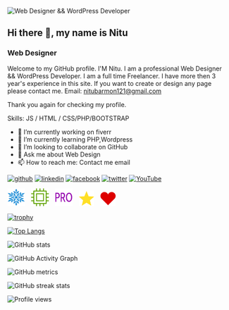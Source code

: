 ![Web Designer && WordPress Developer](https://scontent.fdac99-1.fna.fbcdn.net/v/t1.6435-9/s960x960/147437163_1341914592837826_171177982944536852_n.jpg?_nc_cat=102&ccb=1-5&_nc_sid=e3f864&_nc_eui2=AeE43jUKxxqqXFEWRVlK55BCAKPruPKSJLkAo-u48pIkuTWajOfwWPmCGn0vXI9SPxlUct5sMq4vKgiGQPt-7afz&_nc_ohc=k0uC9bOgW98AX-zp7QD&_nc_ht=scontent.fdac99-1.fna&oh=baf50ac733e2be9352124cd7f5332aca&oe=614C491C)
## Hi there 👋, my name is Nitu
### Web Designer


Welcome to my GitHub profile.
I'M Nitu. I am a professional Web Designer && WordPress Developer. I am a full time Freelancer. I have more then 3 year's experience in this site. If you want to create or design any page please contact me.
Email: nitubarmon121@gmail.com

Thank you again for checking my profile.

Skills:  JS / HTML / CSS/PHP/BOOTSTRAP

- 🔭 I’m currently working on fiverr 
- 🌱 I’m currently learning PHP,Wordpress 
- 👯 I’m looking to collaborate on GitHub 
- 💬 Ask me about Web Design 
- 📫 How to reach me: Contact me email 


[<img src='https://cdn.jsdelivr.net/npm/simple-icons@3.0.1/icons/github.svg' alt='github' height='40'>](https://github.com/FreelancerNitu)  [<img src='https://cdn.jsdelivr.net/npm/simple-icons@3.0.1/icons/linkedin.svg' alt='linkedin' height='40'>](https://www.linkedin.com/in/nitu-barmon/)  [<img src='https://cdn.jsdelivr.net/npm/simple-icons@3.0.1/icons/facebook.svg' alt='facebook' height='40'>](https://www.facebook.com/NaShreeNitu1)  [<img src='https://cdn.jsdelivr.net/npm/simple-icons@3.0.1/icons/twitter.svg' alt='twitter' height='40'>](https://twitter.com/NAShreeNitu1)  [<img src='https://cdn.jsdelivr.net/npm/simple-icons@3.0.1/icons/youtube.svg' alt='YouTube' height='40'>](https://www.youtube.com/channel/NAShreeNitu1)  

<a href='https://archiveprogram.github.com/'><img src='https://raw.githubusercontent.com/acervenky/animated-github-badges/master/assets/acbadge.gif' width='40' height='40'></a> <a href='https://docs.github.com/en/developers'><img src='https://raw.githubusercontent.com/acervenky/animated-github-badges/master/assets/devbadge.gif' width='40' height='40'></a> <a href='https://github.com/pricing'><img src='https://raw.githubusercontent.com/acervenky/animated-github-badges/master/assets/pro.gif' width='40' height='40'></a> <a href='https://stars.github.com/'><img src='https://raw.githubusercontent.com/acervenky/animated-github-badges/master/assets/starbadge.gif' width='35' height='35'></a> <a href='https://docs.github.com/en/github/supporting-the-open-source-community-with-github-sponsors'><img src='https://raw.githubusercontent.com/acervenky/animated-github-badges/master/assets/sponsorbadge.gif' width='35' height='35'></a> 

[![trophy](https://github-profile-trophy.vercel.app/?username=FreelancerNitu)](https://github.com/ryo-ma/github-profile-trophy)

[![Top Langs](https://github-readme-stats.vercel.app/api/top-langs/?username=FreelancerNitu)](https://github.com/anuraghazra/github-readme-stats)

![GitHub stats](https://github-readme-stats.vercel.app/api?username=FreelancerNitu&show_icons=true&count_private=true)  

![GitHub Activity Graph](https://activity-graph.herokuapp.com/graph?username=FreelancerNitu)  

![GitHub metrics](https://metrics.lecoq.io/FreelancerNitu)  

![GitHub streak stats](https://github-readme-streak-stats.herokuapp.com/?user=FreelancerNitu)  

![Profile views](https://gpvc.arturio.dev/FreelancerNitu)  

